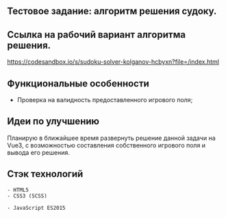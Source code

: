 ## Тестовое задание: алгоритм решения судоку.

## Ссылка на рабочий вариант алгоритма решения.

https://codesandbox.io/s/sudoku-solver-kolganov-hcbyxn?file=/index.html

## Функциональные особенности

- Проверка на валидность предоставленного игрового поля;

## Идеи по улучшению

Планирую в ближайшее время развернуть решение данной задачи на Vue3, с возможностью составления собственного игрового поля и вывода его решения.

## Стэк технологий

```
- HTML5
- CSS3 (SCSS)
```

```JS
- JavaScript ES2015
```
